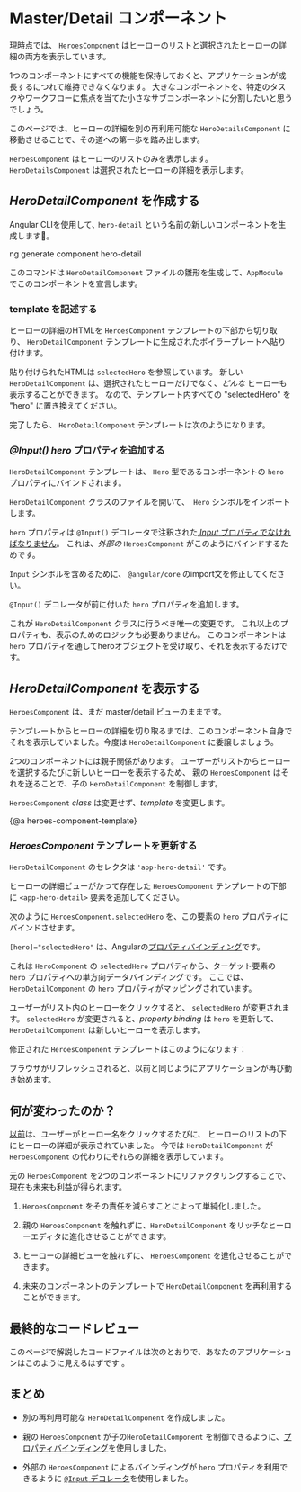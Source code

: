 # Master/Detail コンポーネント

現時点では、 `HeroesComponent` はヒーローのリストと選択されたヒーローの詳細の両方を表示しています。

1つのコンポーネントにすべての機能を保持しておくと、アプリケーションが成長するにつれて維持できなくなります。
大きなコンポーネントを、特定のタスクやワークフローに焦点を当てた小さなサブコンポーネントに分割したいと思うでしょう。

このページでは、ヒーローの詳細を別の再利用可能な `HeroDetailsComponent` に移動させることで、その道への第一歩を踏み出します。

`HeroesComponent` はヒーローのリストのみを表示します。
`HeroDetailsComponent` は選択されたヒーローの詳細を表示します。

## _HeroDetailComponent_ を作成する

Angular CLIを使用して､ `hero-detail` という名前の新しいコンポーネントを生成します。

<code-example language="sh" class="code-shell">
  ng generate component hero-detail
</code-example>

このコマンドは `HeroDetailComponent` ファイルの雛形を生成して、`AppModule` でこのコンポーネントを宣言します。

### template を記述する

ヒーローの詳細のHTMLを `HeroesComponent` テンプレートの下部から切り取り、 `HeroDetailComponent` テンプレートに生成されたボイラープレートへ貼り付けます。

貼り付けられたHTMLは `selectedHero` を参照しています。
新しい `HeroDetailComponent` は、選択されたヒーローだけでなく、_どんな_ ヒーローも表示することができます。
なので、テンプレート内すべての "selectedHero" を "hero" に置き換えてください。

完了したら、 `HeroDetailComponent` テンプレートは次のようになります。

<code-example path="toh-pt3/src/app/hero-detail/hero-detail.component.html" title="src/app/hero-detail/hero-detail.component.html" linenums="false">

</code-example>

### *@Input() hero* プロパティを追加する

`HeroDetailComponent` テンプレートは、 `Hero` 型であるコンポーネントの `hero` プロパティにバインドされます。

`HeroDetailComponent` クラスのファイルを開いて、` Hero` シンボルをインポートします。

<code-example path="toh-pt3/src/app/hero-detail/hero-detail.component.ts" 
region="import-hero" title="src/app/hero-detail/hero-detail.component.ts (import Hero)">
</code-example>

`hero` プロパティは `@Input()` デコレータで注釈された[ _Input_ プロパティでなければなりません](guide/template-syntax#inputs-outputs "Input and Output properties")。
これは、_外部の_ `HeroesComponent` がこのようにバインドするためです。

<code-example path="toh-pt3/src/app/heroes/heroes.component.html" region="hero-detail-binding">
</code-example>

`Input` シンボルを含めるために、 `@angular/core` のimport文を修正してください。

<code-example path="toh-pt3/src/app/hero-detail/hero-detail.component.ts" region="import-input" title="src/app/hero-detail/hero-detail.component.ts (import Input)" linenums="false">
</code-example>

`@Input()` デコレータが前に付いた `hero` プロパティを追加します。

<code-example path="toh-pt3/src/app/hero-detail/hero-detail.component.ts" region="input-hero"  linenums="false">
</code-example>

これが `HeroDetailComponent` クラスに行うべき唯一の変更です。
これ以上のプロパティも、表示のためのロジックも必要ありません。
このコンポーネントは `hero` プロパティを通してheroオブジェクトを受け取り、それを表示するだけです。

## _HeroDetailComponent_ を表示する

`HeroesComponent` は、まだ master/detail ビューのままです。

テンプレートからヒーローの詳細を切り取るまでは、このコンポーネント自身でそれを表示していました。今度は `HeroDetailComponent` に委譲しましょう。

2つのコンポーネントには親子関係があります。
ユーザーがリストからヒーローを選択するたびに新しいヒーローを表示するため、
親の `HeroesComponent` はそれを送ることで、子の `HeroDetailComponent` を制御します。

`HeroesComponent` _class_ は変更せず、_template_ を変更します。

{@a heroes-component-template}

### _HeroesComponent_ テンプレートを更新する

`HeroDetailComponent` のセレクタは `'app-hero-detail'` です。

ヒーローの詳細ビューがかつて存在した `HeroesComponent` テンプレートの下部に `<app-hero-detail>` 要素を追加してください。

次のように `HeroesComponent.selectedHero` を、この要素の `hero` プロパティにバインドさせます。

<code-example path="toh-pt3/src/app/heroes/heroes.component.html" region="hero-detail-binding" title="hero-detail.component.html (HeroDetail binding)">

</code-example>

`[hero]="selectedHero"` は、Angularの[プロパティバインディング](guide/template-syntax#property-binding)です。

これは `HeroComponent` の `selectedHero` プロパティから、ターゲット要素の `hero` プロパティへの単方向データバインディングです。
ここでは、`HeroDetailComponent` の `hero` プロパティがマッピングされています。

ユーザーがリスト内のヒーローをクリックすると、 `selectedHero` が変更されます。
`selectedHero` が変更されると、_property binding_ は `hero` を更新して、
 `HeroDetailComponent` は新しいヒーローを表示します。

修正された `HeroesComponent` テンプレートはこのようになります：

<code-example path="toh-pt3/src/app/heroes/heroes.component.html"
  title="heroes.component.html" linenums="false">
</code-example>

ブラウザがリフレッシュされると、以前と同じようにアプリケーションが再び動き始めます。

## 何が変わったのか？

[以前](tutorial/toh-pt2)は、ユーザーがヒーロー名をクリックするたびに、
ヒーローのリストの下にヒーローの詳細が表示されていました。
今では `HeroDetailComponent` が `HeroesComponent` の代わりにそれらの詳細を表示しています。

元の `HeroesComponent` を2つのコンポーネントにリファクタリングすることで、現在も未来も利益が得られます。

1. `HeroesComponent` をその責任を減らすことによって単純化しました。

1. 親の `HeroesComponent` を触れずに、`HeroDetailComponent` をリッチなヒーローエディタに進化させることができます。

1. ヒーローの詳細ビューを触れずに、 `HeroesComponent` を進化させることができます。

1. 未来のコンポーネントのテンプレートで `HeroDetailComponent` を再利用することができます。

## 最終的なコードレビュー

このページで解説したコードファイルは次のとおりで、あなたのアプリケーションはこのように見えるはずです <live-example></live-example>。

<code-tabs>

  <code-pane title="src/app/hero-detail/hero-detail.component.ts" path="toh-pt3/src/app/hero-detail/hero-detail.component.ts">
  </code-pane>

  <code-pane title="src/app/hero-detail/hero-detail.component.html" path="toh-pt3/src/app/hero-detail/hero-detail.component.html">
  </code-pane>

  <code-pane title="src/app/heroes/heroes-component.html" path="toh-pt3/src/app/heroes/heroes.component.html">
  </code-pane>

</code-tabs>

## まとめ

* 別の再利用可能な `HeroDetailComponent` を作成しました。


* 親の `HeroesComponent` が子の`HeroDetailComponent` を制御できるように、[プロパティバインディング](guide/template-syntax#property-binding)を使用しました。


* 外部の `HeroesComponent` によるバインディングが `hero` プロパティを利用できるように
[`@Input` デコレータ](guide/template-syntax#inputs-outputs)を使用しました。